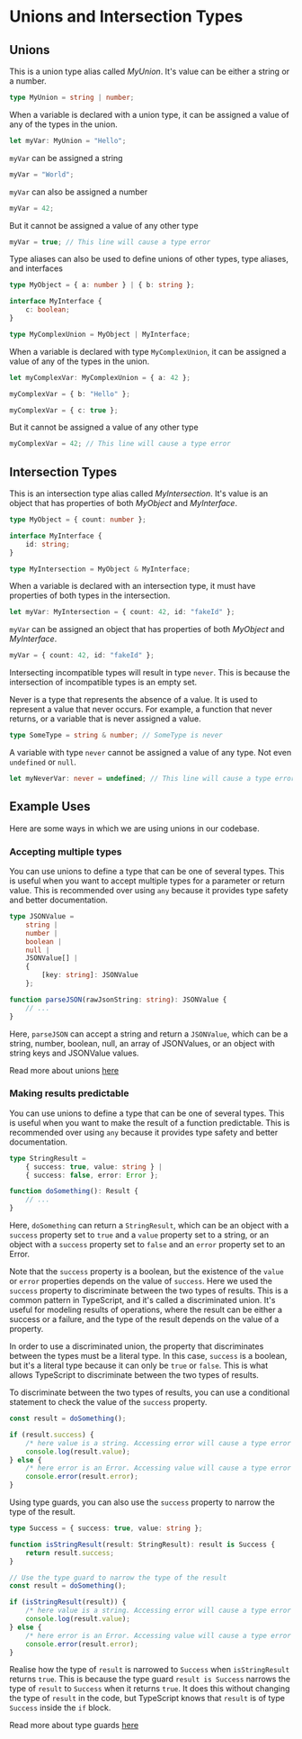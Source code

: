 # Unions and Intersection Types

## Unions

This is a union type alias called _MyUnion_. It's value can be either a string or a number.
```typescript
type MyUnion = string | number;
```

When a variable is declared with a union type, it can be assigned a value of any of the types in the union.
```typescript
let myVar: MyUnion = "Hello";
```

`myVar` can be assigned a string

```typescript
myVar = "World";
```

`myVar` can also be assigned a number
```typescript
myVar = 42;
```

But it cannot be assigned a value of any other type
```typescript
myVar = true; // This line will cause a type error
```

Type aliases can also be used to define unions of other types, type aliases, and interfaces
```typescript
type MyObject = { a: number } | { b: string };

interface MyInterface {
    c: boolean;
}

type MyComplexUnion = MyObject | MyInterface;
```

When a variable is declared with type `MyComplexUnion`, it can be assigned a value of any of the types in the union.

```typescript
let myComplexVar: MyComplexUnion = { a: 42 };

myComplexVar = { b: "Hello" };

myComplexVar = { c: true };
```

But it cannot be assigned a value of any other type

```typescript
myComplexVar = 42; // This line will cause a type error
```

## Intersection Types

This is an intersection type alias called _MyIntersection_. It's value is an object that has properties of both _MyObject_ and _MyInterface_.

```typescript
type MyObject = { count: number };

interface MyInterface {
    id: string;
}

type MyIntersection = MyObject & MyInterface;
```

When a variable is declared with an intersection type, it must have properties of both types in the intersection.

```typescript
let myVar: MyIntersection = { count: 42, id: "fakeId" };
```

`myVar` can be assigned an object that has properties of both _MyObject_ and _MyInterface_.

```typescript
myVar = { count: 42, id: "fakeId" };
```

Intersecting incompatible types will result in type `never`. This is because the intersection of incompatible types is an empty set.

Never is a type that represents the absence of a value. It is used to represent a value that never occurs. For example, a function that never returns, or a variable that is never assigned a value.

```typescript
type SomeType = string & number; // SomeType is never
```

A variable with type `never` cannot be assigned a value of any type. Not even `undefined` or `null`.

```typescript
let myNeverVar: never = undefined; // This line will cause a type error
```


## Example Uses
Here are some ways in which we are using unions in our codebase.

### Accepting multiple types

You can use unions to define a type that can be one of several types. This is useful when you want to accept multiple types for a parameter or return value. This is recommended over using `any` because it provides type safety and better documentation.

```typescript
type JSONValue = 
    string | 
    number | 
    boolean | 
    null | 
    JSONValue[] | 
    { 
        [key: string]: JSONValue 
    };

function parseJSON(rawJsonString: string): JSONValue {
    // ...
}
```

Here, `parseJSON` can accept a string and return a `JSONValue`, which can be a string, number, boolean, null, an array of JSONValues, or an object with string keys and JSONValue values.

Read more about unions [here](https://www.typescriptlang.org/docs/handbook/2/everyday-types.html#unions)

### Making results predictable

You can use unions to define a type that can be one of several types. This is useful when you want to make the result of a function predictable. This is recommended over using `any` because it provides type safety and better documentation.

```typescript
type StringResult = 
    { success: true, value: string } | 
    { success: false, error: Error };

function doSomething(): Result {
    // ...
}
```

Here, `doSomething` can return a `StringResult`, which can be an object with a `success` property set to `true` and a `value` property set to a string, or an object with a `success` property set to `false` and an `error` property set to an Error.

Note that the `success` property is a boolean, but the existence of the `value` or `error` properties depends on the value of `success`. Here we used the `success` property to discriminate between the two types of results. This is a common pattern in TypeScript, and it's called a discriminated union. It's useful for modeling results of operations, where the result can be either a success or a failure, and the type of the result depends on the value of a property.

In order to use a discriminated union, the property that discriminates between the types must be a literal type. In this case, `success` is a boolean, but it's a literal type because it can only be `true` or `false`. This is what allows TypeScript to discriminate between the two types of results.

To discriminate between the two types of results, you can use a conditional statement to check the value of the `success` property.

```typescript
const result = doSomething();

if (result.success) {
    /* here value is a string. Accessing error will cause a type error as it doesnt exist when success is true */
    console.log(result.value);
} else {
    /* here error is an Error. Accessing value will cause a type error as it doesnt exist when success is false */
    console.error(result.error);
}
```

Using type guards, you can also use the `success` property to narrow the type of the result.

```typescript
type Success = { success: true, value: string };

function isStringResult(result: StringResult): result is Success {
    return result.success;
}

// Use the type guard to narrow the type of the result
const result = doSomething();

if (isStringResult(result)) {
    /* here value is a string. Accessing error will cause a type error as it doesnt exist when success is true */
    console.log(result.value);
} else {
    /* here error is an Error. Accessing value will cause a type error as it doesnt exist when success is false */
    console.error(result.error);
}
```

Realise how the type of `result` is narrowed to `Success` when `isStringResult` returns `true`. This is because the type guard `result is Success` narrows the type of `result` to `Success` when it returns `true`. It does this without changing the type of `result` in the code, but TypeScript knows that `result` is of type `Success` inside the `if` block.

Read more about type guards [here](https://www.typescriptlang.org/docs/handbook/2/narrowing.html)